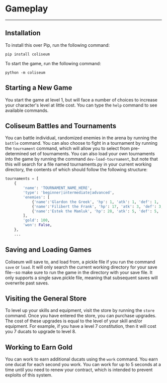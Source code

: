 # Gameplay
---

## Installation

To install this over Pip, run the following command:

```pip install coliseum```

To start the game, run the following command:

```python -m coliseum```


## Starting a New Game

You start the game at level 1, but will face a number of choices to increase your character's level at little cost. You can type the ```help``` command to see available commands. 

## Coliseum Battles and Tournaments

You can battle individual, randomized enemies in the arena by running the ```battle``` command. You can also choose to fight in a tournament by running the ```tournament``` command, which will allow you to select from pre-determined set of tournaments. You can also load your own tournaments into the game by running the command ```dev-load-tournament```, but note that this will search for a file named tournaments.py in your current working directory, the contents of which should follow the following structure:

```python
tournaments = [
    {
        'name': 'TOURNAMENT_NAME_HERE',
        'type': 'beginner|intermediate|advanced',
        'enemies': [
            {'name':'Glardon the Greek', 'hp': 1, 'atk': 1, 'def': 1, 'spd': 1, 'gold': 0},
            {'name':'Filibert the Frank', 'hp': 17, 'atk': 3, 'def': 3, 'spd': 5, 'gold': 0},
            {'name':'Estek the Mamluk', 'hp': 28, 'atk': 5, 'def': 5, 'spd': 2, 'gold': 0},
        ],
        'gold': 100,
        'won': False,
    },
    ... 


```

## Saving and Loading Games

Coliseum will save to, and load from, a pickle file if you run the command ```save``` or ```load```. It will only search the current working directory for your save file--so make sure to run the game in the directory with your save file. It only supports a single save.pickle file, meaning that subsequent saves will overwrite past saves.

## Visiting the General Store

To level up your skills and equipment, visit the store by running the ```store``` command. Once you have entered the store, you can purchase upgrades. The cost of these upgrades is equal to the level of your skill and/or equipment. For example, if you have a level 7 constitution, then it will cost you 7 ducats to upgrade to level 8.

## Working to Earn Gold

You can work to earn additional ducats using the ```work``` command. You earn one ducat for each second you work. You can work for up to 5 seconds at a time until you need to renew your contract, which is intended to prevent exploits of this system.